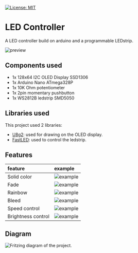 [![License: MIT](https://img.shields.io/badge/License-MIT-blue.svg)](https://opensource.org/licenses/MIT)
# LED Controller
A LED controller build on arduino and a programmable LEDstrip. 

![preview](https://media.giphy.com/media/fH3LI2GcdHOaiwGGxD/giphy.gif)
## Components used
- 1x 128x64 I2C OLED Display SSD1306
- 1x Arduino Nano ATmega328P
- 1x 10K Ohm potentiometer
- 1x 2pin momentary pushbutton
- 1x WS2812B ledstrip SMD5050
## Libraries used
This project used 2 libraries:
- [U8g2](https://github.com/olikraus/u8g2): used for drawing on the OLED display.
- [FastLED](https://github.com/FastLED/FastLED): used to control the ledstrip.
## Features
| feature    | example         | 
|:------------- |:-------------|
| Solid color | ![example](https://media.giphy.com/media/326a467L5LPkKk4A4g/giphy.gif)| 
| Fade |![example](https://media.giphy.com/media/21RADEtnYtdjah4CoR/giphy.gif)|
| Rainbow |![example](https://media.giphy.com/media/BpYqsPRIxy9VR2VAhm/giphy.gif)|
| Bleed |![example](https://media.giphy.com/media/2rAKWZsUcXoLOD4FsX/giphy.gif)|
| Speed control |![example](https://media.giphy.com/media/cZ0L35A2vkcbPgQPI4/giphy.gif)|
| Brightness control |![example](https://media.giphy.com/media/2xPPqgL8LYDj4RQRhB/giphy.gif)|
## Diagram
![Fritzing diagram of the project.](https://i.imgur.com/KQnQSTK.png "LED Controller")
